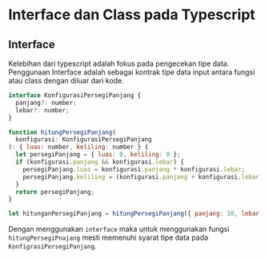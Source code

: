 # Interface dan Class pada Typescript

## Interface

Kelebihan dari typescript adalah fokus pada pengecekan tipe data. Penggunaan Interface adalah sebagai kontrak tipe data input antara fungsi atau class dengan diluar dari kode.

```js
interface KonfigurasiPersegiPanjang {
  panjang?: number;
  lebar?: number;
}

function hitungPersegiPanjang(
  konfigurasi: KonfigurasiPersegiPanjang
): { luas: number, keliling: number } {
  let persegiPanjang = { luas: 0, keliling: 0 };
  if (konfigurasi.panjang && konfigurasi.lebar) {
    persegiPanjang.luas = konfigurasi.panjang * konfigurasi.lebar;
    persegiPanjang.keliling = (konfigurasi.panjang + konfigurasi.lebar) * 2;
  }
  return persegiPanjang;
}

let hitunganPersegiPanjang = hitungPersegiPanjang({ panjang: 10, lebar: 10 });
```

Dengan menggunakan `interface` maka untuk menggunakan fungsi `hitungPersegiPnajang` mesti memenuhi syarat tipe data pada `KonfigrasiPersegiPanjang`.
